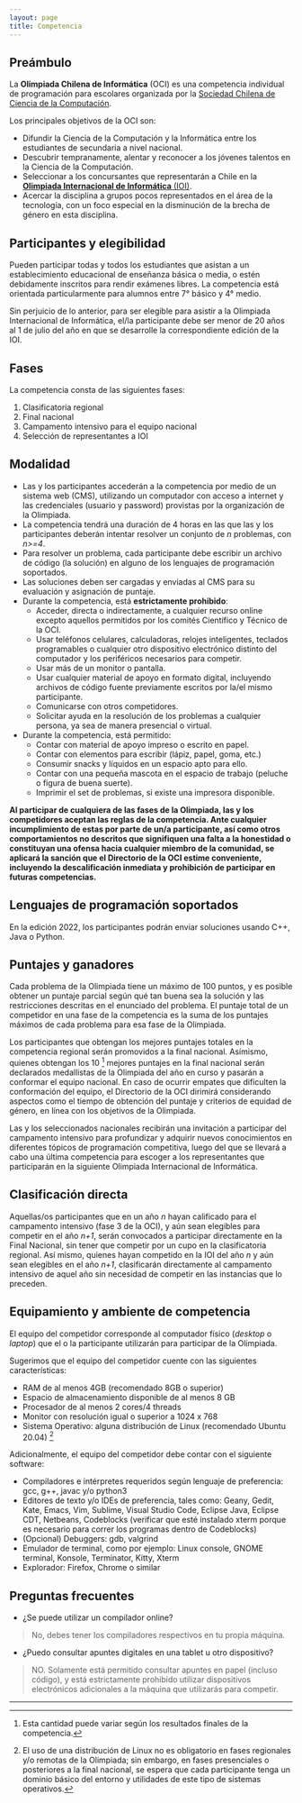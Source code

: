```yaml
---
layout: page
title: Competencia
---
```


## Preámbulo
La **Olimpiada Chilena de Informática** (OCI) es una competencia individual de programación para escolares organizada por la [Sociedad Chilena de Ciencia de la Computación](https://sccc.cl/).

Los principales objetivos de la OCI son:
* Difundir la Ciencia de la Computación y la Informática entre los estudiantes de secundaria a nivel nacional.
* Descubrir tempranamente, alentar y reconocer a los jóvenes talentos en la Ciencia de la Computación.
* Seleccionar a los concursantes que representarán a Chile en la [**Olimpiada Internacional de Informática** (IOI)](https://ioinformatics.org/).
* Acercar la disciplina a grupos pocos representados en el área de la tecnología, con un foco especial en la disminución de la brecha de género en esta disciplina.

## Participantes y elegibilidad
Pueden participar todas y todos los estudiantes que asistan a un establecimiento educacional de enseñanza básica o media, o estén debidamente inscritos para rendir exámenes libres. La competencia está orientada particularmente para alumnos entre 7° básico y 4° medio.

Sin perjuicio de lo anterior, para ser elegible para asistir a la Olimpiada Internacional de Informática, el/la participante debe ser menor de 20 años al 1 de julio del año en que se desarrolle la correspondiente edición de la IOI.

## Fases
La competencia consta de las siguientes fases:
1. Clasificatoria regional
2. Final nacional
3. Campamento intensivo para el equipo nacional
4. Selección de representantes a IOI

## Modalidad
* Las y los participantes accederán a la competencia por medio de un sistema web (CMS), utilizando un computador con acceso a internet y las credenciales (usuario y password) provistas por la organización de la Olimpiada.
* La competencia tendrá una duración de 4 horas en las que las y los participantes deberán intentar resolver un conjunto de *n* problemas, con *n>=4*.
* Para resolver un problema, cada participante debe escribir un archivo de código (la solución) en alguno de los lenguajes de programación soportados.
* Las soluciones deben ser cargadas y enviadas al CMS para su evaluación y asignación de puntaje.
* Durante la competencia, está **estrictamente prohibido**:
	* Acceder, directa o indirectamente, a cualquier recurso online excepto aquellos permitidos por los comités Científico y Técnico de la OCI.
	* Usar teléfonos celulares, calculadoras, relojes inteligentes, teclados programables o cualquier otro dispositivo electrónico distinto del computador y los periféricos necesarios para competir.
	* Usar más de un monitor o pantalla.
	* Usar cualquier material de apoyo en formato digital, incluyendo archivos de código fuente previamente escritos por la/el mismo participante.
	* Comunicarse con otros competidores.
	* Solicitar ayuda en la resolución de los problemas a cualquier persona, ya sea de manera presencial o virtual.
* Durante la competencia, está permitido:
	* Contar con material de apoyo impreso o escrito en papel.
	* Contar con elementos para escribir (lápiz, papel, goma, etc.)
	* Consumir snacks y líquidos en un espacio apto para ello.
	* Contar con una pequeña mascota en el espacio de trabajo (peluche o figura de buena suerte).
	* Imprimir el set de problemas, si existe una impresora disponible.

**Al participar de cualquiera de las fases de la Olimpiada, las y los competidores aceptan las reglas de la competencia. Ante cualquier incumplimiento de estas por parte de un/a participante, así como otros comportamientos no descritos que signifiquen una falta a la honestidad o constituyan una ofensa hacia cualquier miembro de la comunidad, se aplicará la sanción que el Directorio de la OCI estime conveniente, incluyendo la descalificación inmediata y prohibición de participar en futuras competencias.**

## Lenguajes de programación soportados
En la edición 2022, los participantes podrán enviar soluciones usando C++, Java o Python.

## Puntajes y ganadores
Cada problema de la Olimpiada tiene un máximo de 100 puntos, y es posible obtener un puntaje parcial según qué tan buena sea la solución y las restricciones descritas en el enunciado del problema. El puntaje total de un competidor en una fase de la competencia es la suma de los puntajes máximos de cada problema para esa fase de la Olimpiada.

Los participantes que obtengan los mejores puntajes totales en la competencia regional serán promovidos a la final nacional. Asímismo, quienes obtengan los 10 [^1] mejores puntajes en la final nacional serán declarados medallistas de la Olimpiada del año en curso y pasarán a conformar el equipo nacional. En caso de ocurrir empates que dificulten la conformación del equipo, el Directorio de la OCI dirimirá considerando aspectos como el tiempo de obtención del puntaje y criterios de equidad de género, en línea con los objetivos de la Olimpiada.

Las y los seleccionados nacionales recibirán una invitación a participar del campamento intensivo para profundizar y adquirir nuevos conocimientos en diferentes tópicos de programación competitiva, luego del que se llevará a cabo una última competencia para escoger a los representantes que participarán en la siguiente Olimpiada Internacional de Informática.

## Clasificación directa
Aquellas/os participantes que en un año *n* hayan calificado para el campamento intensivo (fase 3 de la OCI), y aún sean elegibles para competir en el año *n+1*, serán convocados a participar directamente en la Final Nacional, sin tener que competir por un cupo en la clasificatoria regional. Así mismo, quienes hayan competido en la IOI del año *n* y aún sean elegibles en el año *n+1*, clasificarán directamente al campamento intensivo de aquel año sin necesidad de competir en las instancias que lo preceden.

## Equipamiento y ambiente de competencia
El equipo del competidor corresponde al computador físico (*desktop* o *laptop*) que el o la participante utilizarán para participar de la Olimpiada.

Sugerimos que el equipo del competidor cuente con las siguientes características:
* RAM de al menos 4GB (recomendado 8GB o superior)
* Espacio de almacenamiento disponible de al menos 8 GB
* Procesador de al menos 2 cores/4 threads
* Monitor con resolución igual o superior a 1024 x 768
* Sistema Operativo: alguna distribución de Linux (recomendado Ubuntu 20.04) [^2]

Adicionalmente, el equipo del competidor debe contar con el siguiente software:
* Compiladores e intérpretes requeridos según lenguaje de preferencia: gcc, g++, javac y/o python3
* Editores de texto y/o IDEs de preferencia, tales como: Geany, Gedit, Kate, Emacs, Vim, Sublime, Visual Studio Code, Eclipse Java, Eclipse CDT, Netbeans, Codeblocks (verificar que esté instalado xterm porque es necesario para correr los programas dentro de Codeblocks)
* (Opcional) Debuggers: gdb, valgrind
* Emulador de terminal, como por ejemplo: Linux console, GNOME terminal, Konsole, Terminator, Kitty, Xterm
* Explorador: Firefox, Chrome o similar

[^2]: El uso de una distribución de Linux no es obligatorio en fases regionales y/o remotas de la Olimpiada; sin embargo, en fases presenciales o posteriores a la final nacional, se espera que cada participante tenga un dominio básico del entorno y utilidades de este tipo de sistemas operativos.

## Preguntas frecuentes
- ¿Se puede utilizar un compilador online?
> No, debes tener los compiladores respectivos en tu propia máquina.

- ¿Puedo consultar apuntes digitales en una tablet u otro dispositivo?
> NO. Solamente está permitido consultar apuntes en papel (incluso código), y está estrictamente prohibido utilizar dispositivos electrónicos adicionales a la máquina que utilizarás para competir.

----

[^1]: Esta cantidad puede variar según los resultados finales de la competencia.

